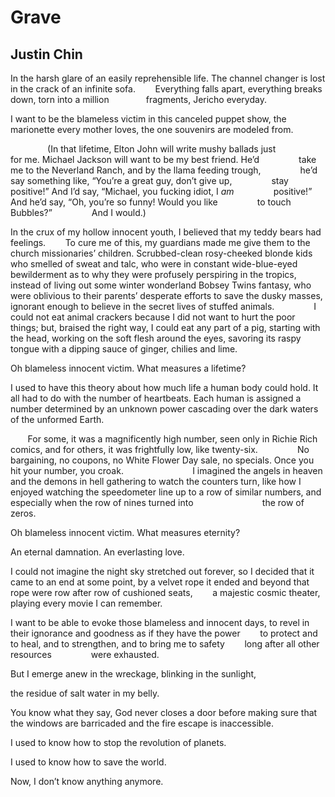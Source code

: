 # Grave
## Justin Chin
In the harsh glare of an easily
reprehensible life. The channel changer is lost
in the crack of an infinite sofa.
       Everything falls apart, everything breaks
down, torn into a million
              fragments, Jericho everyday.

I want to be the blameless
victim in this canceled puppet show,
the marionette every mother loves, the one
souvenirs are modeled from.

               (In that lifetime, Elton John will write mushy ballads just
               for me. Michael Jackson will want to be my best friend. He’d
               take me to the Neverland Ranch, and by the llama feeding
trough,
               he’d say something like, “You’re a great guy, don’t give up,
               stay positive!” And I’d say, “Michael, you fucking idiot, I
_am_
               positive!” And he’d say, “Oh, you’re so funny! Would you like
               to touch Bubbles?”
               And I would.)

In the crux of my hollow innocent youth,
I believed that my teddy bears had feelings.
       To cure me of this, my guardians made me give
them to the church missionaries’ children.
Scrubbed-clean rosy-cheeked blonde kids who smelled
of sweat and talc, who were in constant
wide-blue-eyed bewilderment as to why
they were profusely perspiring in the tropics,
instead of living out some winter wonderland Bobsey Twins
fantasy, who were oblivious
to their parents’ desperate efforts
to save the dusky masses, ignorant enough
to believe in the secret lives of stuffed animals.
               I could not eat animal crackers
because I did not want to hurt the poor things;
but, braised the right way, I could eat
any part of a pig, starting with the head,
working on the soft flesh around the eyes,
savoring its raspy tongue with a dipping
sauce of ginger, chilies and lime.

Oh blameless innocent victim.
What measures a lifetime?

I used to have this theory about how
much life a human body could hold.
It all had to do with the number
of heartbeats. Each human is assigned a number
determined by an unknown power cascading
over the dark waters of the unformed Earth.

       For some, it was a magnificently high number,
seen only in Richie Rich comics, and for others,
it was frightfully low, like twenty-six.
               No bargaining, no coupons,
no White Flower Day sale, no specials. Once
you hit your number, you croak.
                           I imagined the angels in heaven
and the demons in hell gathering to watch
the counters turn, like how I enjoyed watching
the speedometer line up to a row of similar
numbers, and especially when the row of
nines turned into
                           the row of zeros.

Oh blameless innocent victim.
What measures eternity?

An eternal damnation. An everlasting love.

I could not imagine the night sky
stretched out forever, so I decided that it came
to an end at some point, by a velvet rope it ended
and beyond that rope were row after row of cushioned seats,
       a majestic cosmic theater,
playing every movie I can remember.

I want to be able to evoke
those blameless and innocent days, to revel
in their ignorance and goodness
as if they have the power
       to protect and to heal,
and to strengthen,
and to bring me to safety
       long after all other resources
               were exhausted.

But I emerge anew in the wreckage,
blinking in the sunlight,

the residue of salt water in my belly.

You know what they say,
God never closes a door before making sure
that the windows are barricaded
and the fire escape is inaccessible.

I used to know how to stop the revolution of planets.

I used to know how to save the world.

Now, I don’t know anything anymore.